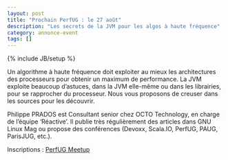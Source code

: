 ```yaml
---
layout: post
title: "Prochain PerfUG : le 27 août"
description: "Les secrets de la JVM pour les algos à haute fréquence"
category: annonce-event
tags: []
---
```

{% include JB/setup %}

Un algorithme à haute fréquence doit exploiter au mieux les architectures des processeurs pour obtenir un maximum de performance. 
La JVM exploite beaucoup d’astuces, dans la JVM elle-même ou dans les librairies, pour se rapprocher du processeur. 
Nous vous proposons de creuser dans les sources pour les découvrir.
<!-- more -->

Philippe PRADOS est Consultant senior chez OCTO Technology, en charge de l’équipe ‘Réactive’. 
Il publie très régulièrement des articles dans GNU Linux Mag ou propose des conférences (Devoxx, Scala.IO, PerfUG, PAUG, ParisJUG, etc.).


Inscriptions : [PerfUG Meetup](http://www.meetup.com/fr/PerfUG/events/223962183/)